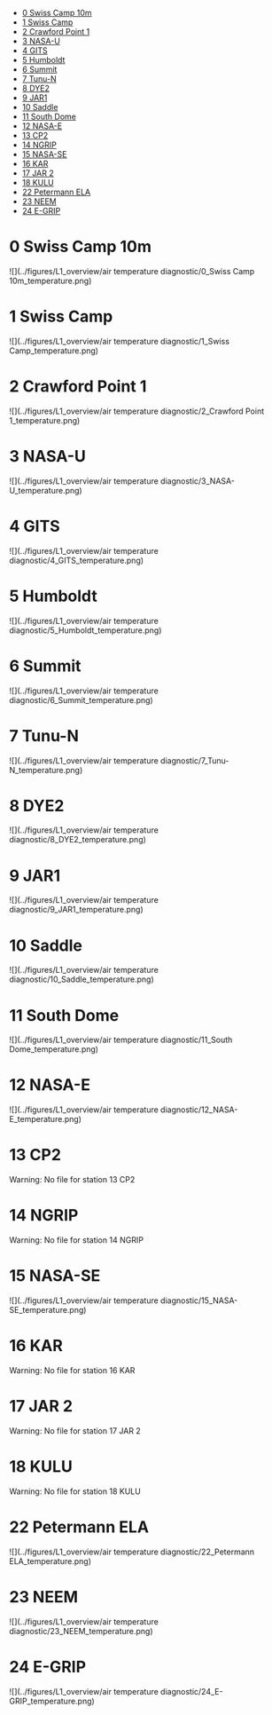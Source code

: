 * [0 Swiss Camp 10m](#s1)
* [1 Swiss Camp](#s2)
* [2 Crawford Point 1](#s3)
* [3 NASA-U](#s4)
* [4 GITS](#s5)
* [5 Humboldt](#s6)
* [6 Summit](#s7)
* [7 Tunu-N](#s8)
* [8 DYE2](#s9)
* [9 JAR1](#s10)
* [10 Saddle](#s11)
* [11 South Dome](#s12)
* [12 NASA-E](#s13)
* [13 CP2](#s14)
* [14 NGRIP](#s15)
* [15 NASA-SE](#s16)
* [16 KAR](#s17)
* [17 JAR 2](#s18)
* [18 KULU](#s19)
* [22 Petermann ELA](#s20)
* [23 NEEM](#s21)
* [24 E-GRIP](#s22)
# <a id='s1' />0 Swiss Camp 10m
![](../figures/L1_overview/air temperature diagnostic/0_Swiss Camp 10m_temperature.png)
# <a id='s2' />1 Swiss Camp
![](../figures/L1_overview/air temperature diagnostic/1_Swiss Camp_temperature.png)
# <a id='s3' />2 Crawford Point 1
![](../figures/L1_overview/air temperature diagnostic/2_Crawford Point 1_temperature.png)
# <a id='s4' />3 NASA-U
![](../figures/L1_overview/air temperature diagnostic/3_NASA-U_temperature.png)
# <a id='s5' />4 GITS
![](../figures/L1_overview/air temperature diagnostic/4_GITS_temperature.png)
# <a id='s6' />5 Humboldt
![](../figures/L1_overview/air temperature diagnostic/5_Humboldt_temperature.png)
# <a id='s7' />6 Summit
![](../figures/L1_overview/air temperature diagnostic/6_Summit_temperature.png)
# <a id='s8' />7 Tunu-N
![](../figures/L1_overview/air temperature diagnostic/7_Tunu-N_temperature.png)
# <a id='s9' />8 DYE2
![](../figures/L1_overview/air temperature diagnostic/8_DYE2_temperature.png)
# <a id='s10' />9 JAR1
![](../figures/L1_overview/air temperature diagnostic/9_JAR1_temperature.png)
# <a id='s11' />10 Saddle
![](../figures/L1_overview/air temperature diagnostic/10_Saddle_temperature.png)
# <a id='s12' />11 South Dome
![](../figures/L1_overview/air temperature diagnostic/11_South Dome_temperature.png)
# <a id='s13' />12 NASA-E
![](../figures/L1_overview/air temperature diagnostic/12_NASA-E_temperature.png)
# <a id='s14' />13 CP2
Warning: No file for station 13 CP2
# <a id='s15' />14 NGRIP
Warning: No file for station 14 NGRIP
# <a id='s16' />15 NASA-SE
![](../figures/L1_overview/air temperature diagnostic/15_NASA-SE_temperature.png)
# <a id='s17' />16 KAR
Warning: No file for station 16 KAR
# <a id='s18' />17 JAR 2
Warning: No file for station 17 JAR 2
# <a id='s19' />18 KULU
Warning: No file for station 18 KULU
# <a id='s20' />22 Petermann ELA
![](../figures/L1_overview/air temperature diagnostic/22_Petermann ELA_temperature.png)
# <a id='s21' />23 NEEM
![](../figures/L1_overview/air temperature diagnostic/23_NEEM_temperature.png)
# <a id='s22' />24 E-GRIP
![](../figures/L1_overview/air temperature diagnostic/24_E-GRIP_temperature.png)